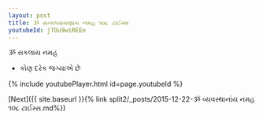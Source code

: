 ```yaml
---
layout: post
title: ૐ સત્યપરાયણાય નમહ ૧૦૮ ટાઈમ્સ
youtubeId: jTOu9wiREEo
---
```

 
 
 ૐ સકલાય નમહ  
 
 -  કોણ દરેક જગ્યાએ છે 
 
  
 
  
 
 
 
 
 
 


{% include youtubePlayer.html id=page.youtubeId %}
 
[Next]({{ site.baseurl }}{% link  split2/_posts/2015-12-22-ૐ વ્યવસ્થાનાંય નમહ ૧૦૮ ટાઈમ્સ.md%})
 

